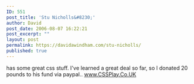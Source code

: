 ```yaml
---
ID: 551
post_title: 'Stu Nicholls&#8230;'
author: David
post_date: 2006-08-07 16:22:21
post_excerpt: ""
layout: post
permalink: https://davidawindham.com/stu-nicholls/
published: true
---
```

has some great css stuff.
I've learned a great deal so far, so I donated 20 pounds to his fund via paypal..
<a href="http://www.cssplay.co.uk/">www.CSSPlay.Co.UK</a>
